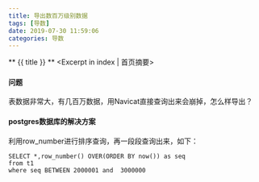 ```yaml
---
title: 导出数百万级别数据
tags: [导数]
date: 2019-07-30 11:59:06
categories: 导数
---
```

** {{ title }} ** <Excerpt in index | 首页摘要>


<!-- more -->

#### 问题 
表数据非常大，有几百万数据，用Navicat直接查询出来会崩掉，怎么样导出？

#### postgres数据库的解决方案

利用row_number进行排序查询，再一段段查询出来，如下：

```
SELECT *,row_number() OVER(ORDER BY now()) as seq
from t1
where seq BETWEEN 2000001 and  3000000

```

